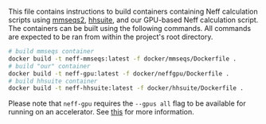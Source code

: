 This file contains instructions to build containers containing Neff calculation scripts using [mmseqs2](https://mmseqs.com/), [hhsuite](https://github.com/soedinglab/hh-suite), and our GPU-based Neff calculation script. The containers can be built using the following commands. All commands are expected to be ran from within the project's root directory.

```bash
# build mmseqs container
docker build -t neff-mmseqs:latest -f docker/mmseqs/Dockerfile .
# build "our" container
docker build -t neff-gpu:latest -f docker/neffgpu/Dockerfile .
# build hhsuite container
docker build -t neff-hhsuite:latest -f docker/hhsuite/Dockerfile .
```

Please note that `neff-gpu` requires the `--gpus all` flag to be available for running on an accelerator. See [this](https://docs.docker.com/config/containers/resource_constraints/#access-an-nvidia-gpu) for more information.
